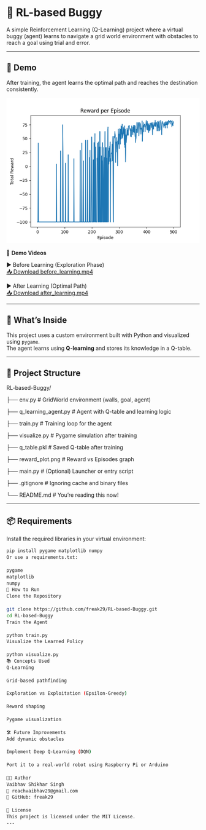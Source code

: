 # 🤖 RL-based Buggy

A simple Reinforcement Learning (Q-Learning) project where a virtual buggy (agent) learns to navigate a grid world environment with obstacles to reach a goal using trial and error.

---

## 🚀 Demo

After training, the agent learns the optimal path and reaches the destination consistently.

![Reward Plot](reward_plot.png)

🎥 **Demo Videos**

▶️ Before Learning (Exploration Phase)  
[📥 Download before_learning.mp4](media/before_learning.mp4)

▶️ After Learning (Optimal Path)  
[📥 Download after_learning.mp4](media/after_learning.mp4)

---

## 🧠 What’s Inside

This project uses a custom environment built with Python and visualized using `pygame`.  
The agent learns using **Q-learning** and stores its knowledge in a Q-table.

---

## 📁 Project Structure

RL-based-Buggy/

├── env.py # GridWorld environment (walls, goal, agent)

├── q_learning_agent.py # Agent with Q-table and learning logic

├── train.py # Training loop for the agent

├── visualize.py # Pygame simulation after training

├── q_table.pkl # Saved Q-table after training

├── reward_plot.png # Reward vs Episodes graph

├── main.py # (Optional) Launcher or entry script

├── .gitignore # Ignoring cache and binary files

└── README.md # You’re reading this now!



---

## 📦 Requirements

Install the required libraries in your virtual environment:

```bash
pip install pygame matplotlib numpy
Or use a requirements.txt:

pygame
matplotlib
numpy
🏁 How to Run
Clone the Repository

git clone https://github.com/freak29/RL-based-Buggy.git
cd RL-based-Buggy
Train the Agent

python train.py
Visualize the Learned Policy

python visualize.py
📚 Concepts Used
Q-Learning

Grid-based pathfinding

Exploration vs Exploitation (Epsilon-Greedy)

Reward shaping

Pygame visualization

🛠️ Future Improvements
Add dynamic obstacles

Implement Deep Q-Learning (DQN)

Port it to a real-world robot using Raspberry Pi or Arduino

🧑‍💻 Author
Vaibhav Shikhar Singh
📧 reachvaibhav29@gmail.com
🔗 GitHub: freak29

📄 License
This project is licensed under the MIT License.
---

